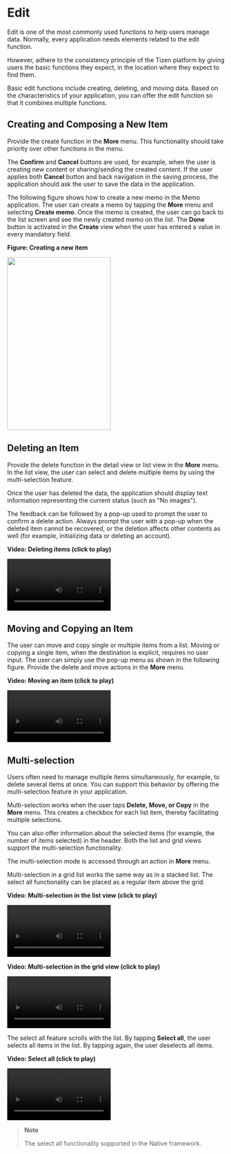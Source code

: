 # Edit

Edit is one of the most commonly used functions to help users manage data. Normally, every application needs elements related to the edit function.

However, adhere to the consistency principle of the Tizen platform by giving users the basic functions they expect, in the location where they expect to find them.

Basic edit functions include creating, deleting, and moving data. Based on the characteristics of your application, you can offer the edit function so that it combines multiple functions.

## Creating and Composing a New Item

Provide the create function in the **More** menu. This functionality should take priority over other functions in the menu.

The **Confirm** and **Cancel** buttons are used, for example, when the user is creating new content or sharing/sending the created content. If the user applies both **Cancel** button and back navigation in the saving process, the application should ask the user to save the data in the application.

The following figure shows how to create a new memo in the Memo application. The user can create a memo by tapping the **More** menu and selecting **Create memo**. Once the memo is created, the user can go back to the list screen and see the newly created memo on the list. The **Done** button is activated in the **Create** view when the user has entered a value in every mandatory field.

**Figure: Creating a new item**

<img alt="" height="400" src="media/01_edit_contacts_01_2.png" width="240" />

## Deleting an Item

Provide the delete function in the detail view or list view in the **More** menu. In the list view, the user can select and delete multiple items by using the multi-selection feature.

Once the user has deleted the data, the application should display text information representing the current status (such as "No images").

The feedback can be followed by a pop-up used to prompt the user to confirm a delete action. Always prompt the user with a pop-up when the deleted item cannot be recovered, or the deletion affects other contents as well (for example, initializing data or deleting an account).

**Video: Deleting items (click to play)**

<video controls width="240">
  <source src="media/deleting_items.mp4" type=video/mp4>
</video>

## Moving and Copying an Item

The user can move and copy single or multiple items from a list. Moving or copying a single item, when the destination is explicit, requires no user input. The user can simply use the pop-up menu as shown in the following figure. Provide the delete and move actions in the **More** menu.

**Video: Moving an item (click to play)**

<video controls width="240">
  <source src="media/edit_02.mp4" type=video/mp4>
</video>

## Multi-selection

Users often need to manage multiple items simultaneously, for example, to delete several items at once. You can support this behavior by offering the multi-selection feature in your application.

Multi-selection works when the user taps **Delete, Move, or Copy** in the **More** menu. This creates a checkbox for each list item, thereby facilitating multiple selections.

You can also offer information about the selected items (for example, the number of items selected) in the header. Both the list and grid views support the multi-selection functionality.

The multi-selection mode is accessed through an action in **More** menu.

Multi-selection in a grid list works the same way as in a stacked list. The select all functionality can be placed as a regular item above the grid.


**Video: Multi-selection in the list view (click to play)**

<video controls width="240">
  <source src="media/edit_03.mp4" type=video/mp4>
</video>

**Video: Multi-selection in the grid view (click to play)**

<video controls width="240">
  <source src="media/edit_04.mp4" type=video/mp4>
</video>

The select all feature scrolls with the list. By tapping **Select all**, the user selects all items in the list. By tapping again, the user deselects all items.

**Video: Select all (click to play)**

<video controls width="240">
  <source src="media/edit_05.mp4" type=video/mp4>
</video>


> **Note**
>
> The select all functionality supported in the Native framework.
